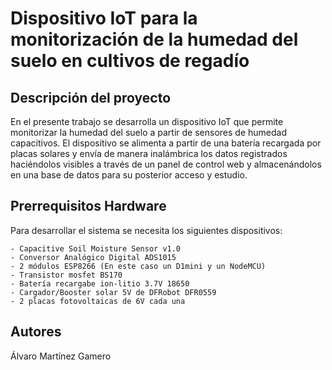 # Dispositivo IoT para la monitorización de la humedad del suelo en cultivos de regadío

## Descripción del proyecto
En el presente trabajo se desarrolla un dispositivo IoT que permite monitorizar la humedad del suelo a partir de sensores de humedad capacitivos. El dispositivo se alimenta a partir de una batería recargada por placas solares y envía de manera inalámbrica los datos registrados haciéndolos visibles a través de un panel de control web y almacenándolos en una base de datos para su posterior acceso y estudio.

## Prerrequisitos Hardware
Para desarrollar el sistema se necesita los siguientes dispositivos:

    - Capacitive Soil Moisture Sensor v1.0
    - Conversor Analógico Digital ADS1015
    - 2 módulos ESP8266 (En este caso un D1mini y un NodeMCU)
    - Transistor mosfet BS170
    - Batería recargabe ion-litio 3.7V 18650
    - Cargador/Booster solar 5V de DFRobot DFR0559
    - 2 placas fotovoltaicas de 6V cada una
    
## Autores
Álvaro Martínez Gamero
